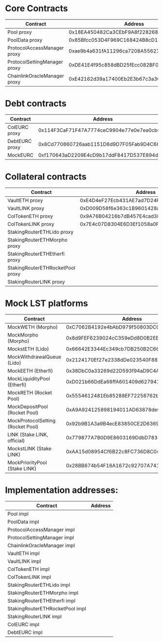 # Core Contracts

| Contract                     | Address                                    |
| ---------------------------- | ------------------------------------------ |
| Pool proxy                   | 0x18EA450482Ca3CEbF9A8f2282685A907777bBD92 |
| PoolData proxy               | 0x85Bfcc053D4F969C168424B8cD16Fb426f565866 |
| ProtocolAccessManager proxy  | 0xae9b4a631fA11296ca7208A55621D7Ef162eC772 |
| ProtocolSettingManager proxy | 0xDE41E4f95c858dBD25fEcc082BF05d787C1d2c7D |
| ChainlinkOracleManager proxy | 0xE42162d39a17400Eb2E3b67c3a3CD8d9d12a7154 |

# Debt contracts

| Contract       | Address                                    |
| -------------- | ------------------------------------------ |
| ColEURC proxy  | 0x114F3CaF71F47A7774ceC9904e77e0e7ea0cb011 |
| DebtEURC proxy | 0x8Cd770860726aab1151D6d9D7F05Fab9D4C68Ef4 |
| MockEURC       | 0xf170643aD2209E4cD9b17ddF8417D537E894d3e9 |

# Collateral contracts

| Contract                         | Address                                    |
| -------------------------------- | ------------------------------------------ |
| VaultETH proxy                   | 0xE4D4eF27Ecb431AE7ad7D24F6A88CD2DA644BEC7 |
| VaultLINK proxy                  | 0xD009D58f6e363c1B9601428a46858D60D82CCB6c |
| ColTokenETH proxy                | 0x9A76B04216b7dB457E4cad38d3Fe7DB1855db90F |
| ColTokenLINK proxy               | 0x7E4c07D8304E6D3Ef1058a0F534186C043724e4f |
| StakingRouterETHLido proxy       |                                            |
| StakingRouterETHMorpho proxy     |                                            |
| StakingRouterETHEtherfi proxy    |                                            |
| StakingRouterETHRocketPool proxy |                                            |
| StakingRouterLINK proxy          |                                            |

# Mock LST platforms

| Contract                          | Address                                    |
| --------------------------------- | ------------------------------------------ |
| MockWETH (Morpho)                 | 0xC7062B4192e4bAbD979f50803DCCCF8131153E0C |
| MockMorpho (Morpho)               | 0x8d9FEF6239024cC359eDd8D0B2EE9E801AaE6E78 |
| MockstETH (Lido)                  | 0x66642E3344Ec349cb7DB250B2C667680a36AB399 |
| MockWithdrawalQueue (Lido)        | 0x2124170Ef27e2338dDe023540F88A3eB2745F8da |
| MockEETH (Etherfi)                | 0x38DbC0a33269d22D593f94aD9C4AC709DC31a119 |
| MockLiquidityPool (Etherfi)       | 0xD021b66DdEa68ffA601409d6279416e258bfF13f |
| MockRETH (Rocket Pool)            | 0x5554612481Eb85288EF72258762bF84898604696 |
| MockDepositPool (Rocket Pool)     | 0xA9A924125898194011AD63878de080b472fd1C39 |
| MockProtocolSetting (Rocket Pool) | 0x92b9B1A3a9B4ecE83850CE2D6369ff0240C0fA7c |
| LINK (Stake LINK, official)       | 0x779877A7B0D9E8603169DdbD7836e478b4624789 |
| MockstLINK (Stake LINK)           | 0xAA15d08954Cf6B22c8FC736D8C04cc402d107a90 |
| MockPriorityPool (Stake LINK)     | 0x28BB674b54F16A1672c92707A74102C1F9fff9CC |

# Implementation addresses:

| Contract                        | Address |
| ------------------------------- | ------- |
| Pool impl                       |         |
| PoolData impl                   |         |
| ProtocolAccessManager impl      |         |
| ProtocolSettingManager impl     |         |
| ChainlinkOracleManager impl     |         |
| VaultETH impl                   |         |
| VaultLINK impl                  |         |
| ColTokenETH impl                |         |
| ColTokenLINK impl               |         |
| StakingRouterETHLido impl       |         |
| StakingRouterETHMorpho impl     |         |
| StakingRouterETHEtherfi impl    |         |
| StakingRouterETHRocketPool impl |         |
| StakingRouterLINK impl          |         |
| ColEURC impl                    |         |
| DebtEURC impl                   |         |
